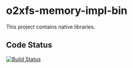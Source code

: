 o2xfs-memory-impl-bin
=====

This project contains native libraries.

## Code Status

[![Build Status](https://travis-ci.com/AndreasFagschlunger/o2xfs-memory-impl-bin.svg?branch=develop)](https://travis-ci.com/AndreasFagschlunger/o2xfs-memory-impl-bin)
